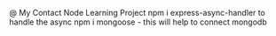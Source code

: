 @ My Contact Node Learning Project
npm i express-async-handler to handle the async
npm i mongoose - this will help to connect mongodb